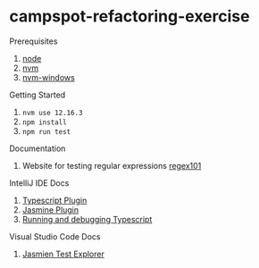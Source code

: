 # campspot-refactoring-exercise

Prerequisites
1. [node](https://nodejs.org/en/download/)
2. [nvm](https://docs.npmjs.com/downloading-and-installing-node-js-and-npm)
3. [nvm-windows](https://github.com/coreybutler/nvm-windows)

Getting Started
1. `nvm use 12.16.3`
2. `npm install`
3. `npm run test`

Documentation
1. Website for testing regular expressions [regex101](https://regex101.com/)

IntelliJ IDE Docs
1. [Typescript Plugin](https://www.jetbrains.com/help/idea/typescript-support.html)
1. [Jasmine Plugin](https://plugins.jetbrains.com/plugin/10449-jasmine)
1. [Running and debugging Typescript](https://www.jetbrains.com/help/idea/running-and-debugging-typescript.html)

Visual Studio Code Docs
1. [Jasmien Test Explorer](https://marketplace.visualstudio.com/items?itemName=hbenl.vscode-jasmine-test-adapter)